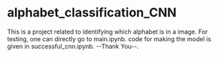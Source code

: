 # alphabet_classification_CNN
This is a project related to identifying which alphabet is in a image.
For testing, one can directly go to main.ipynb.
code for making the model is given in successful_cnn.ipynb.
--Thank You--.
